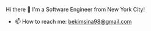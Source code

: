 Hi there 👋 I'm a Software Engineer from New York City!

- 📫 How to reach me: bekimsina98@gmail.com

